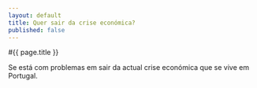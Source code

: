 ```yaml
---
layout: default
title: Quer sair da crise económica?
published: false
---
```


#{{ page.title }}

Se está com problemas em sair da actual crise económica que se vive em Portugal.